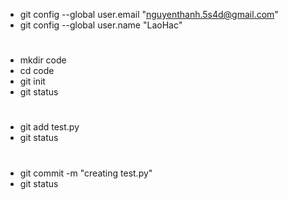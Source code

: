  - git config --global user.email "nguyenthanh.5s4d@gmail.com"
 - git config --global user.name "LaoHac"
#
 - mkdir code
 - cd code
 - git init
 - git status
#
 - git add test.py
 - git status
#
 - git commit -m "creating test.py"
 - git status
#
